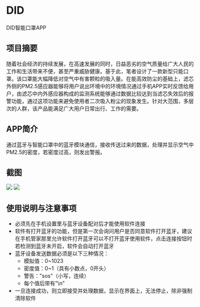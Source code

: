 # DID
DID智能口罩APP

## 项目摘要
随着社会经济的持续发展，在高速发展的同时，日益恶劣的空气质量给广大人民的工作和生活带来不便，甚至严重威胁健康。基于此，笔者设计了一款新型只能口罩。该口罩能大幅降低对空气中有害颗粒的吸入量。在能高效防尘的基础上，滤芯外侧的PM2.5感应器能够将用户说出环境中的环境情况通过手机APP实时反馈给用户，由滤芯中内外感应器构成的监测系统能够通过数据比较达到当滤芯失效后的报警功能，通过这项功能来避免使用者二次吸入粉尘的现象发生。针对大范围，多层次的人群，该产品能满足广大用户日常出行、工作的需要。

## APP简介
通过蓝牙与智能口罩中的蓝牙模块通信，接收传送过来的数据，处理并显示空气中PM2.5的密度，若密度过高，则发出警报。

## 截图

![](https://github.com/TianLanhe/Did/raw/master/screenshot/screenshot.png)
![](https://github.com/TianLanhe/Did/raw/master/screenshot/sample.png)

## 使用说明与注意事项
* 必须先在手机设置里与蓝牙设备配对后才能使用软件连接
* 软件有打开蓝牙的功能，但是第一次会询问用户是否同意软件打开蓝牙，建议在手机管家那里允许软件打开蓝牙可以不打开蓝牙使用软件，点击连接按钮时若检测到蓝牙未开启，软件会自动打开蓝牙
* 蓝牙设备发送数据必须是以下三种情况：
  * 模拟值：0~1023
  * 密度值：0~1（具有小数点，0开头）
  * 警告：”sos”（小写，连续）
  * 每个值后带有”\n”
* 一旦连接成功，则立即接受并处理数据，显示在界面上，无法停止，除非强制清除软件
